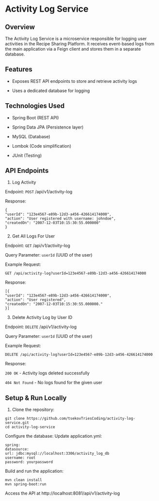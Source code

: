 # Activity Log Service

## Overview

The Activity Log Service is a microservice responsible for logging user activities in the Recipe Sharing Platform. It
receives event-based logs from the main application via a Feign client and stores them in a separate database.

## Features

* Exposes REST API endpoints to store and retrieve activity logs

* Uses a dedicated database for logging

## Technologies Used

* Spring Boot (REST API)

* Spring Data JPA (Persistence layer)

* MySQL (Database)

* Lombok (Code simplification)

* JUnit (Testing)

## API Endpoints

1. Log Activity

Endpoint: ```POST``` /api/v1/activity-log

Response:

```
{
"userId": "123e4567-e89b-12d3-a456-426614174000",
"action": "User registered with username: johndoe",
"createdOn": "2007-12-03T10:15:30:55.000000"
}
```

2. Get All Logs For User

Endpoint: ```GET``` /api/v1/activity-log

Query Parameter: ```userId``` (UUID of the user)

Example Request:
```
GET /api/activity-log?userId=123e4567-e89b-12d3-a456-426614174000
```

Response:
```
[{
"userId": "123e4567-e89b-12d3-a456-426614174000",
"action": "User registered",
"createdOn": "2007-12-03T10:15:30:55.000000."
}]
```

3. Delete Activity Log by User ID

Endpoint: ```DELETE``` /api/v1/activity-log

Query Parameter: ```userId``` (UUID of the user)

Example Request:
```
DELETE /api/activity-log?userId=123e4567-e89b-12d3-a456-426614174000
```

Response:

```200 OK``` - Activity logs deleted successfully

```404 Not Found``` - No logs found for the given user
## Setup & Run Locally

1. Clone the repository:
```
git clone https://github.com/tsekovTriesCoding/activity-log-service.git
cd activity-log-service
```

Configure the database:
Update application.yml:
```
spring:
datasource:
url: jdbc:mysql://localhost:3306/activity_log_db
username: root
password: yourpassword
```

Build and run the application:
```
mvn clean install
mvn spring-boot:run
```
Access the API at http://localhost:8081/api/v1/activity-log
 
